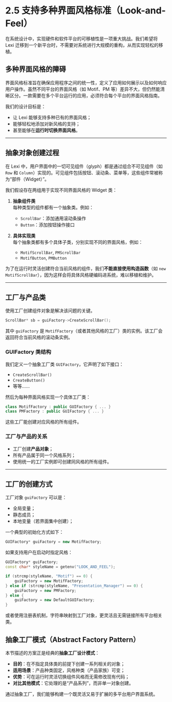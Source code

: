 # 2.5 支持多种界面风格标准（Look-and-Feel）

在系统设计中，实现硬件和软件平台的可移植性是一项重大挑战。我们希望将 Lexi 迁移到一个新平台时，不需要对系统进行大规模的重构，从而实现轻松的移植。

## 多种界面风格的障碍

界面风格标准旨在确保应用程序之间的统一性，定义了应用如何展示以及如何响应用户操作。虽然不同平台的界面风格（如 Motif、PM 等）差异不大，但仍然能清晰区分。一款需要在多个平台运行的应用，必须符合每个平台的界面风格指南。

我们的设计目标是：

- 让 Lexi 能够支持多种已有的界面风格；
- 能够轻松地添加对新风格的支持；
- 甚至能够在**运行时切换界面风格**。

---

## 抽象对象创建过程

在 Lexi 中，用户界面中的一切可见组件（glyph）都是通过组合不可见组件（如 `Row` 和 `Column`）实现的。可见组件包括按钮、滚动条、菜单等，这些组件常被称为“部件（Widget）”。

我们假设存在两组用于实现不同界面风格的 Widget 类：

1. **抽象组件类**  
   每种类型的组件都有一个抽象类。例如：  
   - `ScrollBar`：添加通用滚动条操作  
   - `Button`：添加按钮操作接口  

2. **具体实现类**  
   每个抽象类都有多个具体子类，分别实现不同的界面风格，例如：  
   - `MotifScrollBar`, `PMScrollBar`  
   - `MotifButton`, `PMButton`

为了在运行时灵活创建符合当前风格的组件，我们**不能直接使用构造函数**（如 `new MotifScrollBar`），因为这样会将具体风格硬编码进系统，难以移植和维护。

---

## 工厂与产品类

使用工厂创建组件对象是解决该问题的关键。

```cpp
ScrollBar* sb = guiFactory->CreateScrollBar();
```

其中 `guiFactory` 是 `MotifFactory`（或者其他风格的工厂）类的实例。该工厂会返回符合当前风格的滚动条实例。

### GUIFactory 类结构

我们定义一个抽象工厂类 `GUIFactory`，它声明了如下接口：

- `CreateScrollBar()`
- `CreateButton()`
- 等等……

然后为每种界面风格实现一个具体工厂类：

```cpp
class MotifFactory : public GUIFactory { ... }
class PMFactory : public GUIFactory { ... }
```

这些工厂能创建对应风格的所有组件。

### 工厂与产品的关系

- 工厂创建**产品对象**；
- 所有产品属于同一个风格系列；
- 使用统一的工厂实例即可创建同风格的所有组件。

---

## 工厂的创建方式

工厂对象 `guiFactory` 可以是：

- 全局变量；
- 静态成员；
- 本地变量（若界面集中创建）；

一个典型的初始化方式如下：

```cpp
GUIFactory* guiFactory = new MotifFactory;
```

如果支持用户在启动时指定风格：

```cpp
GUIFactory* guiFactory;
const char* styleName = getenv("LOOK_AND_FEEL");

if (strcmp(styleName, "Motif") == 0) {
    guiFactory = new MotifFactory;
} else if (strcmp(styleName, "Presentation_Manager") == 0) {
    guiFactory = new PMFactory;
} else {
    guiFactory = new DefaultGUIFactory;
}
```

或者使用注册表机制，字符串映射到工厂对象，更灵活且无需链接所有平台相关类。



## 抽象工厂模式（Abstract Factory Pattern）

本节描述的方案正是经典的**抽象工厂设计模式**：

- **目的**：在不指定具体类的前提下创建一系列相关的对象；
- **适用场景**：产品种类固定，风格种类（产品家族）可变；
- **优势**：可在运行时灵活切换组件风格而无需修改现有代码；
- **对比其他模式**：它处理的是“产品系列”，而非单一对象创建。

通过抽象工厂，我们能够构建一个既灵活又易于扩展的多平台用户界面系统。

